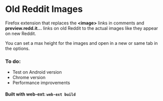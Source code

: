 # Old Reddit Images

Firefox extension that replaces the **\<image\>** links in comments and **preview.redd.it...** links on old Reddit to the actual images like they appear on new Reddit.

You can set a max height for the images and open in a new or same tab in the options.

### To do:

- Test on Android version
- Chrome version
- Performance improvements

#### Built with web-ext: `web-ext build`